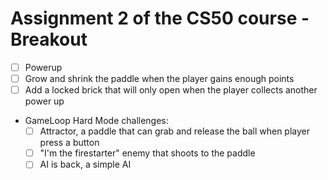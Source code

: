 # Assignment 2 of the CS50 course - Breakout
- [ ] Powerup<br>
- [ ] Grow and shrink the paddle when the player gains enough points<br>
- [ ] Add a locked brick that will only open when the player collects another power up<br>

- GameLoop Hard Mode challenges:<br>
    - [ ] Attractor, a paddle that can grab and release the ball when player press a button<br>
    - [ ] "I'm the firestarter" enemy that shoots to the paddle<br>
    - [ ] AI is back, a simple AI<br>
